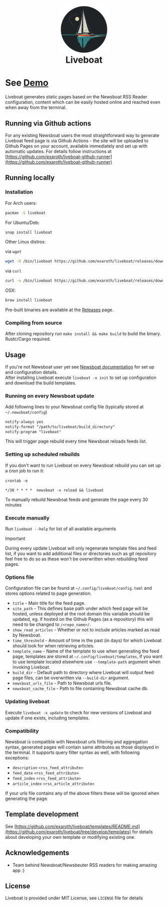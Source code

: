 <h1 align="center">
<img align="center" width="160" height="160" src="logo.png" alt="Liveboat"><br/>
Liveboat
</h1>
<h1>See <a href="https://konrad.website/liveboat-github-runner" target="_blank">Demo</a></h1>

Liveboat generates static pages based on the Newsboat RSS Reader configuration, content which can be easily hosted online and reached even when away from the terminal.

## Running via Github actions
For any existing Newsboat users the most straightforward way to generate Liveboat feed page is via Github Actions - the site will be uploaded to Github Pages on your account, available immediately and set up with automatic updates.
For details follow instructions at [https://github.com/exaroth/liveboat-github-runner](https://github.com/exaroth/liveboat-github-runner)

## Running locally

### Installation

For Arch users:

``` sh
pacman -S liveboat
```

For Ubuntu/Deb:

``` sh
snap install liveboat
```
Other Linux distros:

via `wget`

``` sh
wget -O /bin/liveboat https://github.com/exaroth/liveboat/releases/download/stable/liveboat-musl
```

via `curl`
``` sh
curl -o /bin/liveboat https://github.com/exaroth/liveboat/releases/download/stable/liveboat-musl
```

OSX:

``` sh
brew install liveboat
```

Pre-built binaries are available at the [Releases](https://github.com/exaroth/liveboat/releases/tag/stable) page.

### Compiling from source

After cloning repository run `make install && make build` to build the binary. Rustc/Cargo required.

## Usage

If you're not Newsboat user yet see [Newsboat documentation](https://newsboat.org/releases/2.10.2/docs/newsboat.html) for set up and configuration details.
<br/>
After installing Liveboat execute `liveboat -x init` to set up configuration and download the build templates.

### Running on every Newsboat update

Add following lines to your Newsboat config file (typically stored at `~/.newsboat/config`)

```
notify-always yes
notify-format "/path/to/liveboat/build_directory"
notify-program "liveboat"
```
This will trigger page rebuild every time Newsboat reloads feeds list.

###  Setting up scheduled rebuilds

If you don't want to run Liveboat on every Newsboat rebuild you can set up a cron job to run it:

`crontab -e`

```
*/30 * * * *  newsboat -x reload && liveboat
```

To manually rebuild Newsboat feeds and generate the page every 30 minutes

### Execute manually

Run `liveboat --help` for list of all available arguments

> [!IMPORTANT]
> During every update Liveboat will only regenerate template files and feed list, if you want to add additional files or directories such as git repository feel free to do so as these won't be overwritten when rebuilding feed pages.

### Options file

Configuration file can be found at `~/.config/liveboat/config.toml` and stores options related to page generation.

- `title` - Main title for the feed page.
- `site_path` - This defines base path under which feed page will be hosted, unless deployed at the root domain this variable should be updated, eg. if hosted on the Github Pages (as a repository) this will need to be changed to `/<repo_name>/`.
- `show_read_articles` - Whether or not to include articles marked as read by Newsboat.
- `time_threshold` - Amount of time in the past (in days) for which Liveboat should look for when retrieving articles. 
- `template_name` - Name of the template to use when generating the feed page, templates are stored at `~/.config/liveboat/templates`, if you want to use template located elsewhere use `--template-path` argument when invoking Liveboat.
- `build_dir` - Default path to directory where Liveboat will output feed page files, can be overwritten via `--build-dir` argument.
- `newsboat_urls_file` - Path to Newsboat urls file.
- `newsboat_cache_file` - Path to file containing Newsboat cache db.

### Updating liveboat

Execute `liveboat -x update` to check for new versions of Liveboat and update if one exists, including templates.

### Compatibility

Newsboat is compatible with Newsboat urls filtering and aggregation syntax, generated pages will contain same attributes as those displayed in the terminal. It supports query filter syntax as well, with following exceptions:
- `description` `<rss_feed_attribute>`
- `feed_date` `<rss_feed_attribute>`
- `feed_index` `<rss_feed_attribute>`
- `article_index` `<rss_article_attribute>`

If your urls file contains any of the above filters these will be ignored when generating the page. 

## Template development

See [https://github.com/exaroth/liveboat/templates/README.md](https://github.com/exaroth/liveboat/tree/develop/templates) for details about developing your own template or modifying existing one.

## Acknowledgements
- Team behind Newsboat/Newsbeuter RSS readers for making amazing app :)
 
## License
Liveboat is provided under MIT License, see `LICENSE` file for details


